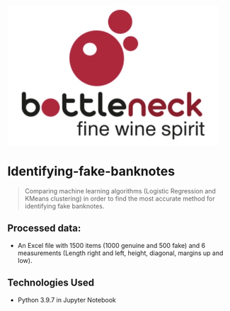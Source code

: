 ![alt text](https://github.com/CasperJaa/Wine-Boutique-Bottleneck-/blob/main/Logo.jpg?raw=true)

# Identifying-fake-banknotes
> Comparing machine learning algorithms (Logistic Regression and KMeans clustering) in order to find the most accurate method for identifying fake banknotes.

## Processed data:

 - An Excel file with 1500 items (1000 genuine and 500 fake) and 6 measurements (Length right and left, height, diagonal, margins up and low).
 
## Technologies Used
- Python 3.9.7 in Jupyter Notebook
